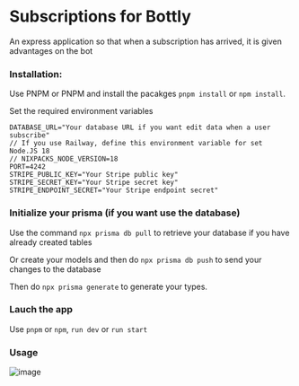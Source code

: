 # Subscriptions for Bottly

An express application so that when a subscription has arrived, it is given advantages on the bot

### Installation:

Use PNPM or PNPM and install the pacakges `pnpm install` or `npm install`.

Set the required environment variables 
```env
DATABASE_URL="Your database URL if you want edit data when a user subscribe"
// If you use Railway, define this environment variable for set Node.JS 18
// NIXPACKS_NODE_VERSION=18
PORT=4242
STRIPE_PUBLIC_KEY="Your Stripe public key"
STRIPE_SECRET_KEY="Your Stripe secret key"
STRIPE_ENDPOINT_SECRET="Your Stripe endpoint secret"
```

### Initialize your prisma (if you want use the database)

Use the command `npx prisma db pull` to retrieve your database if you have already created tables

Or create your models and then do `npx prisma db push` to send your changes to the database

Then do `npx prisma generate` to generate your types. 

### Lauch the app

Use `pnpm` or `npm`, `run dev` or `run start`

### Usage

![image](https://user-images.githubusercontent.com/51505384/236888329-a2ffb21b-2597-48b7-bf07-88ecf12c3b54.png)
